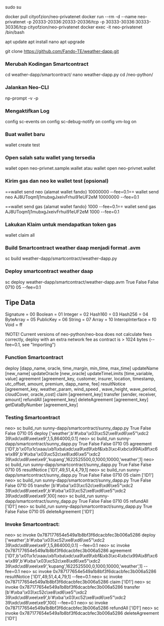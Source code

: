 sudo su

docker pull cityofzion/neo-privatenet
docker run --rm -d --name neo-privatenet -p 20333-20336:20333-20336/tcp -p 30333-30336:30333-30336/tcp cityofzion/neo-privatenet
docker exec -it neo-privatenet /bin/bash

apt update
apt install nano
apt upgrade

git clone https://github.com/Fando-TE/weather-dapp.git

### Merubah Kodingan Smartcontract

cd weather-dapp/smartcontract/
nano weather-dapp.py
cd /neo-python/

### Jalankan Neo-CLI
np-prompt -v -p

### Mengaktifkan Log
config sc-events on
config sc-debug-notify on
config vm-log on

### Buat wallet baru
wallet create test

### Open salah satu wallet yang tersedia
wallet open neo-privnet.sample.wallet
atau
wallet open neo-privnet.wallet

### Kirim gas dan neo ke wallet test (opsional)
==wallet send neo {alamat wallet fando} 10000000 --fee=0.1==
wallet send neo AJ8UToqm1j1mubxgJxeivFrhui91eUF2eM 10000000 --fee=0.1

==wallet send gas {alamat wallet fando} 1000 --fee=0.1==
wallet send gas AJ8UToqm1j1mubxgJxeivFrhui91eUF2eM 1000 --fee=0.1

### Lakukan Klaim untuk mendapatkan token gas
wallet claim all

### Build Smartcontract weather daap menjadi format .avm
sc build weather-dapp/smartcontract/weather-dapp.py

### Deploy smartcontract weather daap
sc deploy weather-dapp/smartcontract/weather-dapp.avm True False False 0710 05 --fee=0.1

## Tipe Data
Signature = 00
Boolean = 01
Integer = 02
Hash160 = 03
Hash256 = 04
ByteArray = 05
PublicKey = 06
String = 07
Array = 10
InteropInterface = f0
Void = ff

!NOTE! Current versions of neo-python/neo-boa does not calculate fees correctly,
deploy with an extra network fee as contract is > 1024 bytes (--fee=0.1, see "Importing")

### Function Smartcontract
deploy [dapp_name, oracle, time_margin, min_time, max_time]
updateName [new_name]
updateOracle [new_oracle]
updateTimeLimits [time_variable, value]
agreement [agreement_key, customer, insurer, location, timestamp, utc_offset, amount, premium, dapp_name, fee]
resultNotice [agreement_key, weather_param, wind_speed , wave_height, wave_period, cloudCover, oracle_cost]
claim [agreement_key]
transfer [sender, receiver, amount]
refundAll [agreement_key]
deleteAgreement [agreement_key]
getDataByNumber [agreement_key]


### Testing Smartcontract
neo> sc build_run sunny-dapp/smartcontract/sunny_dapp.py True False False 0710 05 deploy ['weather',b'#\xba\'\x03\xc52\xe8\xd6\xe5"\xdc2 39\xdc\xd8\xee\xe9',1,5,864000,0.1]
neo> sc build_run sunny-dapp/smartcontract/sunny_dapp.py True False False 0710 05 agreement ['ID1',b'\x01\x1c\xaau\xb1\xba\xdc\xa9\xd9\xbf&\xb3\xc4\xbc\x99A\x8f\xc6w\x89',b'#\xba\'\x03\xc52c\xe8\xd6\xe5"\xdc2 39\xdc\xd8\xee\xe9','kupang',1622525500,0,1000,10000,'weather',1]
neo> sc build_run sunny-dapp/smartcontract/sunny_dapp.py True False False 0710 05 resultNotice ['ID1',49,51,4,4,79,1]
neo> sc build_run sunny-dapp/smartcontract/sunny_dapp.py True False False 0710 05 claim ['ID1']
neo> sc build_run sunny-dapp/smartcontract/sunny_dapp.py True False False 0710 05 transfer [b'#\xba\'\x03\xc52c\xe8\xd6\xe5"\xdc2 39\xdc\xd8\xee\xe9',b'#\xba\'\x03\xc52\xe8\xd6\xe5"\xdc2 39\xdc\xd8\xee\xe9',100]
neo> sc build_run sunny-dapp/smartcontract/sunny_dapp.py True False False 0710 05 refundAll ['ID1'] 
neo> sc build_run sunny-dapp/smartcontract/sunny_dapp.py True False False 0710 05 deleteAgreement ['ID1']

### Invoke Smartcontract:
neo> sc invoke 0x787177654e549a1b8bf3f6dcacbfec3b006a5286 deploy ['weather',b'#\xba\'\x03\xc52\xe8\xd6\xe5"\xdc2 39\xdc\xd8\xee\xe9',1,5,864000,0.1] --fee=0.1
neo> sc invoke 0x787177654e549a1b8bf3f6dcacbfec3b006a5286 agreement ['ID1',b'\x01\x1c\xaau\xb1\xba\xdc\xa9\xd9\xbf&\xb3\xc4\xbc\x99A\x8f\xc6w\x89',b'#\xba\'\x03\xc52c\xe8\xd6\xe5"\xdc2 39\xdc\xd8\xee\xe9','kupang',1622525500,0,1000,10000,'weather',1] --fee=0.1
neo> sc invoke 0x787177654e549a1b8bf3f6dcacbfec3b006a5286 resultNotice ['ID1',49,51,4,4,79,1] --fee=0.1
neo> sc invoke 0x787177654e549a1b8bf3f6dcacbfec3b006a5286 claim ['ID1']
neo> sc invoke 0x787177654e549a1b8bf3f6dcacbfec3b006a5286 transfer [b'#\xba\'\x03\xc52c\xe8\xd6\xe5"\xdc2 39\xdc\xd8\xee\xe9',b'#\xba\'\x03\xc52\xe8\xd6\xe5"\xdc2 39\xdc\xd8\xee\xe9',100] --fee=0.1
neo> sc invoke 0x787177654e549a1b8bf3f6dcacbfec3b006a5286 refundAll ['ID1'] 
neo> sc invoke 0x787177654e549a1b8bf3f6dcacbfec3b006a5286 deleteAgreement ['ID1']
